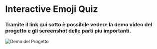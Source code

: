# Interactive Emoji Quiz

### Tramite il link qui sotto è possibile vedere la demo video del progetto e gli screenshot delle parti piu importanti.

![Demo del Progetto](https://drive.google.com/drive/folders/1apygzOkstp7WzbJcMxY37nIAMakFunZC?usp=sharing)
